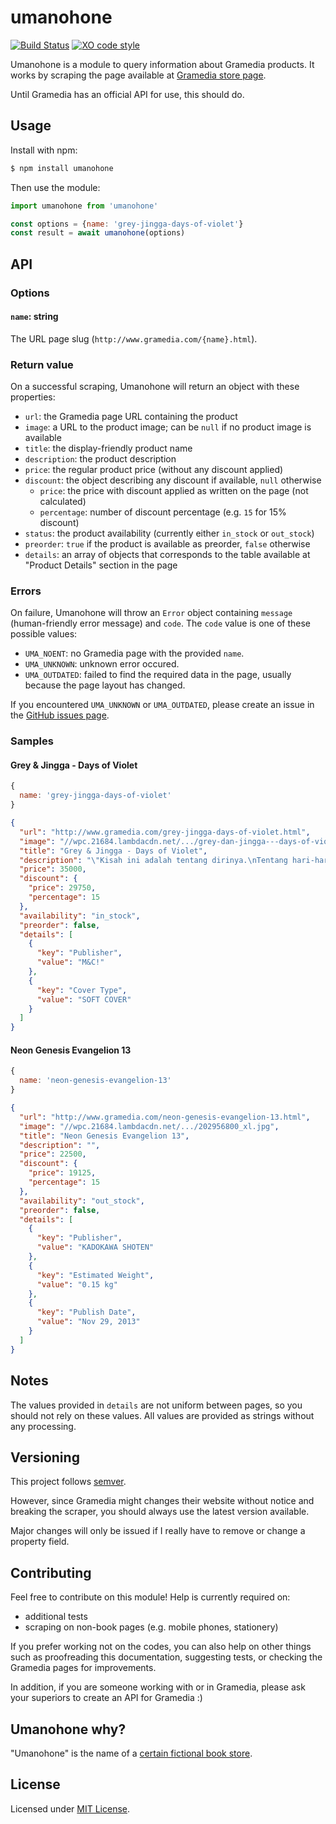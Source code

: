 # umanohone

[![Build Status](https://travis-ci.org/tkesgar/umanohone.svg?branch=master)](https://travis-ci.org/tkesgar/umanohone)
[![XO code style](https://img.shields.io/badge/code_style-XO-5ed9c7.svg)](https://github.com/sindresorhus/xo)

Umanohone is a module to query information about Gramedia products. It works by scraping the page available at [Gramedia store page][gramedia].

Until Gramedia has an official API for use, this should do.

## Usage

Install with npm:

```bash
$ npm install umanohone
```

Then use the module:

```js
import umanohone from 'umanohone'

const options = {name: 'grey-jingga-days-of-violet'}
const result = await umanohone(options)
```

## API

### Options

#### `name`: string

The URL page slug (`http://www.gramedia.com/{name}.html`).

### Return value

On a successful scraping, Umanohone will return an object with these properties:

  - `url`: the Gramedia page URL containing the product
  - `image`: a URL to the product image; can be `null` if no product image is available
  - `title`: the display-friendly product name
  - `description`: the product description
  - `price`: the regular product price (without any discount applied)
  - `discount`: the object describing any discount if available, `null` otherwise
    - `price`: the price with discount applied as written on the page (not calculated)
    - `percentage`: number of discount percentage (e.g. `15` for 15% discount)
  - `status`: the product availability (currently either `in_stock` or `out_stock`)
  - `preorder`: `true` if the product is available as preorder, `false` otherwise
  - `details`: an array of objects that corresponds to the table available at "Product Details" section in the page

### Errors

On failure, Umanohone will throw an `Error` object containing `message` (human-friendly error message) and `code`. The `code` value is one of these possible values:

- `UMA_NOENT`: no Gramedia page with the provided `name`.
- `UMA_UNKNOWN`: unknown error occured.
- `UMA_OUTDATED`: failed to find the required data in the page, usually because the page layout has changed.

If you encountered `UMA_UNKNOWN` or `UMA_OUTDATED`, please create an issue in the [GitHub issues page][issue].

### Samples

#### Grey & Jingga - Days of Violet

```js
{
  name: 'grey-jingga-days-of-violet'
}
```

```json
{
  "url": "http://www.gramedia.com/grey-jingga-days-of-violet.html",
  "image": "//wpc.21684.lambdacdn.net/.../grey-dan-jingga---days-of-violet.jpg",
  "title": "Grey & Jingga - Days of Violet",
  "description": "\"Kisah ini adalah tentang dirinya.\nTentang hari-harinya ... dengan keceriaan.\"",
  "price": 35000,
  "discount": {
    "price": 29750,
    "percentage": 15
  },
  "availability": "in_stock",
  "preorder": false,
  "details": [
    {
      "key": "Publisher",
      "value": "M&C!"
    },
    {
      "key": "Cover Type",
      "value": "SOFT COVER"
    }
  ]
}
```

#### Neon Genesis Evangelion 13

```js
{
  name: 'neon-genesis-evangelion-13'
}
```

```json
{
  "url": "http://www.gramedia.com/neon-genesis-evangelion-13.html",
  "image": "//wpc.21684.lambdacdn.net/.../202956800_xl.jpg",
  "title": "Neon Genesis Evangelion 13",
  "description": "",
  "price": 22500,
  "discount": {
    "price": 19125,
    "percentage": 15
  },
  "availability": "out_stock",
  "preorder": false,
  "details": [
    {
      "key": "Publisher",
      "value": "KADOKAWA SHOTEN"
    },
    {
      "key": "Estimated Weight",
      "value": "0.15 kg"
    },
    {
      "key": "Publish Date",
      "value": "Nov 29, 2013"
    }
  ]
}
```

## Notes

The values provided in `details` are not uniform between pages, so you should not rely on these values. All values are provided as strings without any processing.

## Versioning

This project follows [semver][semver].

However, since Gramedia might changes their website without notice and breaking the scraper, you should always use the latest version available.

Major changes will only be issued if I really have to remove or change a property field.

## Contributing

Feel free to contribute on this module! Help is currently required on:

- additional tests
- scraping on non-book pages (e.g. mobile phones, stationery)

If you prefer working not on the codes, you can also help on other things such as proofreading this documentation, suggesting tests, or checking the Gramedia pages for improvements.

In addition, if you are someone working with or in Gramedia, please ask your superiors to create an API for Gramedia :)

## Umanohone why?

"Umanohone" is the name of a [certain fictional book store][denkigai].

## License

Licensed under [MIT License][license].

[denkigai]: https://myanimelist.net/anime/24031/Denki-gai_no_Honya-san
[gramedia]: http://www.gramedia.com/
[issue]: https://github.com/tkesgar/umanohone/issues
[license]: https://github.com/tkesgar/umanohone/blob/master/LICENSE
[semver]: http://semver.org/
